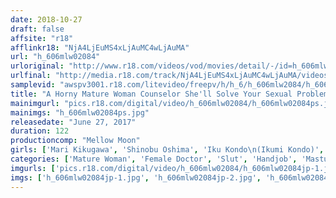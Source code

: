 ```yaml
---
date: 2018-10-27
draft: false
affsite: "r18"
afflinkr18: "NjA4LjEuMS4xLjAuMC4wLjAuMA"
url: "h_606mlw02084"
urloriginal: "http://www.r18.com/videos/vod/movies/detail/-/id=h_606mlw02084"
urlfinal: "http://media.r18.com/track/NjA4LjEuMS4xLjAuMC4wLjAuMA/videos/vod/movies/detail/-/id=h_606mlw02084"
samplevid: "awspv3001.r18.com/litevideo/freepv/h/h_6/h_606mlw2084/h_606mlw2084_dmb_w.mp4"
title: "A Horny Mature Woman Counselor She'll Solve Your Sexual Problems"
mainimgurl: "pics.r18.com/digital/video/h_606mlw02084/h_606mlw02084ps.jpg"
mainimgs: "h_606mlw02084ps.jpg"
releasedate: "June 27, 2017"
duration: 122
productioncomp: "Mellow Moon"
girls: ['Mari Kikugawa', 'Shinobu Oshima', 'Iku Kondo\n(Ikumi Kondo)', 'Nanase Aoyama']
categories: ['Mature Woman', 'Female Doctor', 'Slut', 'Handjob', 'Masturbation', 'Hi-Def']
imgurls: ['pics.r18.com/digital/video/h_606mlw02084/h_606mlw02084jp-1.jpg', 'pics.r18.com/digital/video/h_606mlw02084/h_606mlw02084jp-2.jpg', 'pics.r18.com/digital/video/h_606mlw02084/h_606mlw02084jp-3.jpg', 'pics.r18.com/digital/video/h_606mlw02084/h_606mlw02084jp-4.jpg', 'pics.r18.com/digital/video/h_606mlw02084/h_606mlw02084jp-5.jpg', 'pics.r18.com/digital/video/h_606mlw02084/h_606mlw02084jp-6.jpg', 'pics.r18.com/digital/video/h_606mlw02084/h_606mlw02084jp-7.jpg', 'pics.r18.com/digital/video/h_606mlw02084/h_606mlw02084jp-8.jpg', 'pics.r18.com/digital/video/h_606mlw02084/h_606mlw02084jp-9.jpg', 'pics.r18.com/digital/video/h_606mlw02084/h_606mlw02084jp-10.jpg', 'pics.r18.com/digital/video/h_606mlw02084/h_606mlw02084jp-11.jpg', 'pics.r18.com/digital/video/h_606mlw02084/h_606mlw02084jp-12.jpg', 'pics.r18.com/digital/video/h_606mlw02084/h_606mlw02084jp-13.jpg', 'pics.r18.com/digital/video/h_606mlw02084/h_606mlw02084jp-14.jpg', 'pics.r18.com/digital/video/h_606mlw02084/h_606mlw02084jp-15.jpg', 'pics.r18.com/digital/video/h_606mlw02084/h_606mlw02084jp-16.jpg', 'pics.r18.com/digital/video/h_606mlw02084/h_606mlw02084jp-17.jpg', 'pics.r18.com/digital/video/h_606mlw02084/h_606mlw02084jp-18.jpg', 'pics.r18.com/digital/video/h_606mlw02084/h_606mlw02084jp-19.jpg', 'pics.r18.com/digital/video/h_606mlw02084/h_606mlw02084jp-20.jpg']
imgs: ['h_606mlw02084jp-1.jpg', 'h_606mlw02084jp-2.jpg', 'h_606mlw02084jp-3.jpg', 'h_606mlw02084jp-4.jpg', 'h_606mlw02084jp-5.jpg', 'h_606mlw02084jp-6.jpg', 'h_606mlw02084jp-7.jpg', 'h_606mlw02084jp-8.jpg', 'h_606mlw02084jp-9.jpg', 'h_606mlw02084jp-10.jpg', 'h_606mlw02084jp-11.jpg', 'h_606mlw02084jp-12.jpg', 'h_606mlw02084jp-13.jpg', 'h_606mlw02084jp-14.jpg', 'h_606mlw02084jp-15.jpg', 'h_606mlw02084jp-16.jpg', 'h_606mlw02084jp-17.jpg', 'h_606mlw02084jp-18.jpg', 'h_606mlw02084jp-19.jpg', 'h_606mlw02084jp-20.jpg']
---
```

